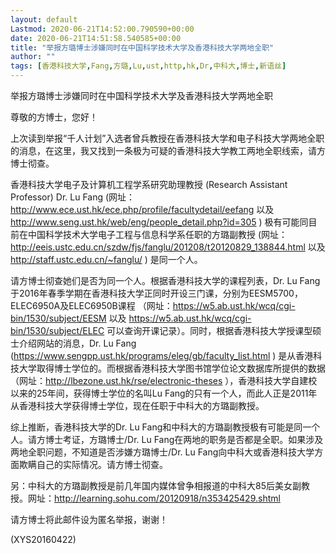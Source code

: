 ```yaml
---
layout: default
Lastmod: 2020-06-21T14:52:00.790590+00:00
date: 2020-06-21T14:51:58.540585+00:00
title: "举报方璐博士涉嫌同时在中国科学技术大学及香港科技大学两地全职"
author: ""
tags: [香港科技大学,Fang,方璐,Lu,ust,http,hk,Dr,中科大,博士,新语丝]
---
```


举报方璐博士涉嫌同时在中国科学技术大学及香港科技大学两地全职

尊敬的方博士，您好！

上次读到举报“千人计划”入选者曾兵教授在香港科技大学和电子科技大学两地全职的消息，在这里，我又找到一条极为可疑的香港科技大学教工两地全职线索，请方博士彻查。

香港科技大学电子及计算机工程学系研究助理教授 (Research Assistant Professor) Dr. Lu Fang (网址：http://www.ece.ust.hk/ece.php/profile/facultydetail/eefang 以及 http://www.seng.ust.hk/web/eng/people_detail.php?id=305 ) 极有可能同目前在中国科学技术大学电子工程与信息科学系任职的方璐副教授 (网址：http://eeis.ustc.edu.cn/szdw/fjs/fanglu/201208/t20120829_138844.html 以及 http://staff.ustc.edu.cn/~fanglu/ ) 是同一个人。

请方博士彻查她们是否为同一个人。根据香港科技大学的课程列表，Dr. Lu Fang于2016年春季学期在香港科技大学正同时开设三门课，分别为EESM5700，ELEC6950A及ELEC6950B课程 （网址：https://w5.ab.ust.hk/wcq/cgi-bin/1530/subject/EESM 以及 https://w5.ab.ust.hk/wcq/cgi-bin/1530/subject/ELEC 可以查询开课记录）。同时，根据香港科技大学授课型硕士介绍网站的消息，Dr. Lu Fang (https://www.sengpp.ust.hk/programs/eleg/gb/faculty_list.html ) 是从香港科技大学取得博士学位的。而根据香港科技大学图书馆学位论文数据库所提供的数据（网址：http://lbezone.ust.hk/rse/electronic-theses ），香港科技大学自建校以来的25年间，获得博士学位的名叫Lu Fang的只有一个人，而此人正是2011年从香港科技大学获得博士学位，现在任职于中科大的方璐副教授。

综上推断，香港科技大学的Dr. Lu Fang和中科大的方璐副教授极有可能是同一个人。请方博士考证，方璐博士/Dr. Lu Fang在两地的职务是否都是全职。如果涉及两地全职问题，不知道是否涉嫌方璐博士/Dr. Lu Fang向中科大或香港科技大学方面欺瞒自己的实际情况。请方博士彻查。

另：中科大的方璐副教授是前几年国内媒体曾争相报道的中科大85后美女副教授。网址：http://learning.sohu.com/20120918/n353425429.shtml

请方博士将此邮件设为匿名举报，谢谢！

(XYS20160422)

